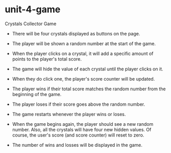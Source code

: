 # unit-4-game
Crystals Collector Game

* There will be four crystals displayed as buttons on the page.

* The player will be shown a random number at the start of the game.

* When the player clicks on a crystal, it will add a specific amount of points to the player's total score. 

* The game will hide the value of each crystal until the player clicks on it.
     
* When they do click one, the player's score counter will be updated.

* The player wins if their total score matches the random number from the beginning of the game.

* The player loses if their score goes above the random number.

* The game restarts whenever the player wins or loses.

* When the game begins again, the player should see a new random number. Also, all the crystals will have four new hidden values. Of course, the user's score (and score counter) will reset to zero.

* The number of wins and losses will be displayed in the game.
